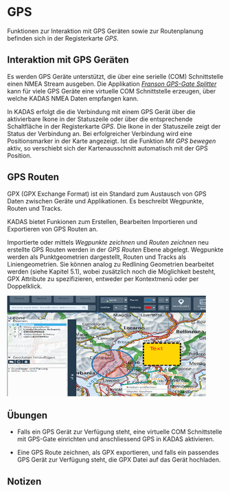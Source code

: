 # GPS

Funktionen zur Interaktion mit GPS Geräten sowie zur Routenplanung befinden sich in der Registerkarte *GPS*.

## Interaktion mit GPS Geräten

Es werden GPS Geräte unterstützt, die über eine serielle (COM) Schnittstelle einen NMEA Stream ausgeben. Die Applikation [*Franson GPS-Gate Splitter*](http://gpsgate.com/products/gpsgate_client) kann für viele GPS Geräte eine virtuelle COM Schnittstelle erzeugen, über welche KADAS NMEA Daten empfangen kann.

In KADAS erfolgt die die Verbindung mit einem GPS Gerät über die aktivierbare Ikone in der Statuszeile oder über die entsprechende Schaltfläche in der Registerkarte *GPS*. Die Ikone in der Statuszeile zeigt der Status der Verbindung an. Bei erfolgreicher Verbindung wird eine Positionsmarker in der Karte angezeigt. Ist die Funktion *Mit GPS bewegen* aktiv, so verschiebt sich der Kartenausschnitt automatisch mit der GPS Position.

## GPS Routen

GPX (GPX Exchange Format) ist ein Standard zum Austausch von GPS Daten zwischen Geräte und Applikationen. Es beschreibt Wegpunkte, Routen und Tracks.

KADAS bietet Funkionen zum Erstellen, Bearbeiten Importieren und Exportieren von GPS Routen an.

Importierte oder mittels *Wegpunkte zeichnen* und *Routen zeichnen* neu erstellte GPS Routen werden in der *GPS Routen* Ebene abgelegt. Wegpunkte werden als Punktgeometrien dargestellt, Routen und Tracks als Liniengeometrien. Sie können analog zu Redlining Geometrien bearbeitet werden (siehe Kapitel 5.1), wobei zusätzlich noch die Möglichkeit besteht, GPX Attribute zu spezifizieren, entweder per Kontextmenü oder per Doppelklick.

<img src="../media/image9.png" width="463" height="234" />

## Übungen

-   Falls ein GPS Gerät zur Verfügung steht, eine virtuelle COM Schnittstelle mit GPS-Gate einrichten und anschliessend GPS in KADAS aktivieren.

-   Eine GPS Route zeichnen, als GPX exportieren, und falls ein passendes GPS Gerät zur Verfügung steht, die GPX Datei auf das Gerät hochladen.

## Notizen



